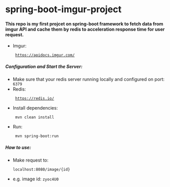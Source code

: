 # spring-boot-imgur-project
#### This repo is my first projcet on spring-boot framework to fetch data from imgur API and cache them by redis to acceleration response time for user request.
 + Imgur: <pre><code> https://apidocs.imgur.com/</code></pre>
 
##### Configuration and Start the Server:
+ Make sure that your redis server running locally and configured on port: <code> 6379 </code>
+ Redis: <pre><code> https://redis.io/ </code></pre>
+ Install dependencies: 
  <pre><code> mvn clean install</code></pre>
+ Run: 
  <pre><code> mvn spring-boot:run</code></pre>
  
  
##### How to use:
+ Make request to: 
  <pre><code>localhost:8080/image/{id}</code></pre>
+ e.g. image id: <code>zyoc4U0</code>
